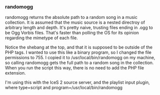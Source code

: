 ### randomogg

randomogg returns the absolute path to a random song in a music collection. 
It is assumed that the music source is a nested directroy of arbitrary length 
and depth. It's pretty naive, trusting files ending in .ogg to be Ogg Vorbis 
files. That's faster than polling the OS for its opinion regarding the mimetype
of each file.
 
Notice the shebang at the top, and that it is supposed to be outside of the 
PHP tags. I wanted to use this like a binary program, so I changed the 
file permissions to 755. I copied it to /usr/local/bin/randomogg on my 
machine, so calling randomogg gets the full path to a random song in the 
collection. When you run the script this way, there is no need to add the PHP 
file extension. 

I'm using this with the IceS 2 source server, and the playlist input plugin, 
where type=script and program=/usr/local/bin/randomogg

